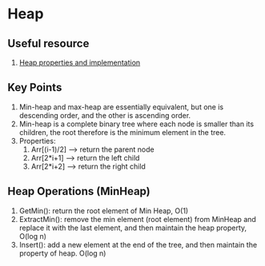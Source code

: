 # Heap 

## Useful resource
1. [Heap properties and implementation](https://www.geeksforgeeks.org/binary-heap/)

## Key Points
1. Min-heap and max-heap are essentially equivalent, but one is descending order, and the other is ascending order.
2. Min-heap is a complete binary tree where each node is smaller than its children, the root therefore is the minimum element in the tree. 
3. Properties: 
   1. Arr[(i-1)/2]  --> return the parent node
   2. Arr[2*i+1] --> return the left child 
   3. Arr[2*i+2] --> return the right child 

## Heap Operations (MinHeap) 
1. GetMin(): return the root element of Min Heap, O(1)
2. ExtractMin(): remove the min element (root element) from MinHeap and replace it with the last element, and then maintain the heap property, O(log n)
3. Insert(): add a new element at the end of the tree, and then maintain the property of heap. O(log n) 
